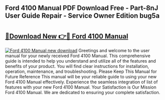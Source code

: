 ## Ford 4100 Manual PDF Download Free - Part-8nJ User Guide Repair - Service Owner Edition bug5a

# <h2><a href="http://cf2910.oget.top/?id=Ford+4100+Manual">🔗Download New 👉🔴 Ford 4100 Manual</a></h2>

[![Ford 4100 Manual new download](https://i.imgur.com/5g1atiW.png)](http://cf2910.oget.top/?id=Ford+4100+Manual)
Greetings and welcome to the user manual for your newly received Ford 4100 Manual. This comprehensive guide is intended to help you understand and utilize all of the features and benefits of your product. You will find clear instructions for installation, operation, maintenance, and troubleshooting. Please Keep This Manual for Future Reference This manual will be your reliable guide to using your new Ford 4100 Manual effectively. Experience the seamless integration of list of features with your new Ford 4100 Manual. Your Satisfaction is Our Mission Ford 4100 Manual. We are dedicated to ensuring your complete satisfaction.
